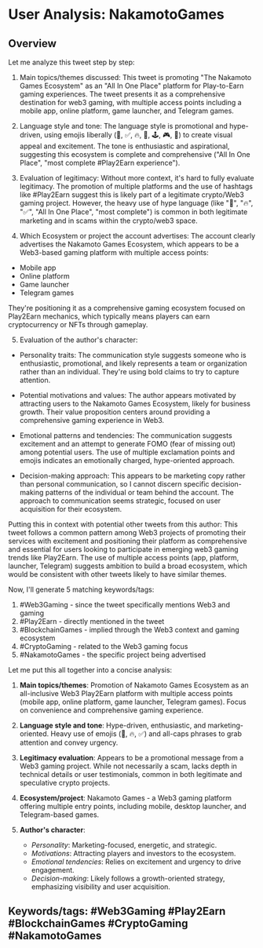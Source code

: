 # User Analysis: NakamotoGames

## Overview

<think>
Let me analyze this tweet step by step:

1. Main topics/themes discussed:
This tweet is promoting "The Nakamoto Games Ecosystem" as an "All In One Place" platform for Play-to-Earn gaming experiences. The tweet presents it as a comprehensive destination for web3 gaming, with multiple access points including a mobile app, online platform, game launcher, and Telegram games.

2. Language style and tone:
The language style is promotional and hype-driven, using emojis liberally (🚀, ✅, 🔥, 📲, 🕹️, 🎮, 🤖) to create visual appeal and excitement. The tone is enthusiastic and aspirational, suggesting this ecosystem is complete and comprehensive ("All In One Place", "most complete #Play2Earn experience").

3. Evaluation of legitimacy:
Without more context, it's hard to fully evaluate legitimacy. The promotion of multiple platforms and the use of hashtags like #Play2Earn suggest this is likely part of a legitimate crypto/Web3 gaming project. However, the heavy use of hype language (like "🚀", "🔥", "✅", "All In One Place", "most complete") is common in both legitimate marketing and in scams within the crypto/web3 space.

4. Which Ecosystem or project the account advertises:
The account clearly advertises the Nakamoto Games Ecosystem, which appears to be a Web3-based gaming platform with multiple access points:
- Mobile app
- Online platform
- Game launcher
- Telegram games

They're positioning it as a comprehensive gaming ecosystem focused on Play2Earn mechanics, which typically means players can earn cryptocurrency or NFTs through gameplay.

5. Evaluation of the author's character:

- Personality traits: The communication style suggests someone who is enthusiastic, promotional, and likely represents a team or organization rather than an individual. They're using bold claims to try to capture attention.

- Potential motivations and values: The author appears motivated by attracting users to the Nakamoto Games Ecosystem, likely for business growth. Their value proposition centers around providing a comprehensive gaming experience in Web3.

- Emotional patterns and tendencies: The communication suggests excitement and an attempt to generate FOMO (fear of missing out) among potential users. The use of multiple exclamation points and emojis indicates an emotionally charged, hype-oriented approach.

- Decision-making approach: This appears to be marketing copy rather than personal communication, so I cannot discern specific decision-making patterns of the individual or team behind the account. The approach to communication seems strategic, focused on user acquisition for their ecosystem.

Putting this in context with potential other tweets from this author:
This tweet follows a common pattern among Web3 projects of promoting their services with excitement and positioning their platform as comprehensive and essential for users looking to participate in emerging web3 gaming trends like Play2Earn. The use of multiple access points (app, platform, launcher, Telegram) suggests ambition to build a broad ecosystem, which would be consistent with other tweets likely to have similar themes.

Now, I'll generate 5 matching keywords/tags:
1. #Web3Gaming - since the tweet specifically mentions Web3 and gaming
2. #Play2Earn - directly mentioned in the tweet
3. #BlockchainGames - implied through the Web3 context and gaming ecosystem
4. #CryptoGaming - related to the Web3 gaming focus
5. #NakamotoGames - the specific project being advertised

Let me put this all together into a concise analysis:
</think>

1. **Main topics/themes**: Promotion of Nakamoto Games Ecosystem as an all-inclusive Web3 Play2Earn platform with multiple access points (mobile app, online platform, game launcher, Telegram games). Focus on convenience and comprehensive gaming experience.

2. **Language style and tone**: Hype-driven, enthusiastic, and marketing-oriented. Heavy use of emojis (🚀, 🔥, ✅) and all-caps phrases to grab attention and convey urgency.

3. **Legitimacy evaluation**: Appears to be a promotional message from a Web3 gaming project. While not necessarily a scam, lacks depth in technical details or user testimonials, common in both legitimate and speculative crypto projects.

4. **Ecosystem/project**: Nakamoto Games - a Web3 gaming platform offering multiple entry points, including mobile, desktop launcher, and Telegram-based games.

5. **Author's character**:
   - *Personality*: Marketing-focused, energetic, and strategic.
   - *Motivations*: Attracting players and investors to the ecosystem.
   - *Emotional tendencies*: Relies on excitement and urgency to drive engagement.
   - *Decision-making*: Likely follows a growth-oriented strategy, emphasizing visibility and user acquisition.

**Keywords/tags**: #Web3Gaming #Play2Earn #BlockchainGames #CryptoGaming #NakamotoGames
---
